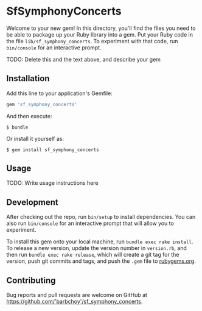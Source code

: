 # SfSymphonyConcerts

Welcome to your new gem! In this directory, you'll find the files you need to be able to package up your Ruby library into a gem. Put your Ruby code in the file `lib/sf_symphony_concerts`. To experiment with that code, run `bin/console` for an interactive prompt.

TODO: Delete this and the text above, and describe your gem

## Installation

Add this line to your application's Gemfile:

```ruby
gem 'sf_symphony_concerts'
```

And then execute:

    $ bundle

Or install it yourself as:

    $ gem install sf_symphony_concerts

## Usage

TODO: Write usage instructions here

## Development

After checking out the repo, run `bin/setup` to install dependencies. You can also run `bin/console` for an interactive prompt that will allow you to experiment.

To install this gem onto your local machine, run `bundle exec rake install`. To release a new version, update the version number in `version.rb`, and then run `bundle exec rake release`, which will create a git tag for the version, push git commits and tags, and push the `.gem` file to [rubygems.org](https://rubygems.org).

## Contributing

Bug reports and pull requests are welcome on GitHub at https://github.com/'barbchoy'/sf_symphony_concerts.
